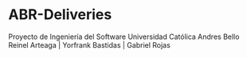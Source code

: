 # ABR-Deliveries
Proyecto de Ingeniería del Software
Universidad Católica Andres Bello
Reinel Arteaga | Yorfrank Bastidas | Gabriel Rojas
